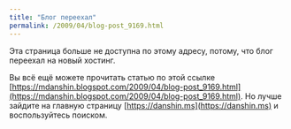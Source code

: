 ```yaml
---
title: "Блог переехал"
permalink: /2009/04/blog-post_9169.html
---
```

Эта страница больше не доступна по этому адресу, потому, что блог переехал на новый хостинг.

Вы всё ещё можете прочитать статью по этой ссылке [https://mdanshin.blogspot.com/2009/04/blog-post_9169.html](https://mdanshin.blogspot.com/2009/04/blog-post_9169.html). Но лучше зайдите на главную страницу [https://danshin.ms](https://danshin.ms) и воспользуйтесь поиском.